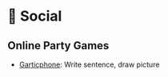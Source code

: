 # 🥳 Social

## Online Party Games

* [Garticphone](https://garticphone.com/): Write sentence, draw picture
